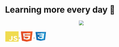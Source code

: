   #                                               Learning more every day 🚀
 <div align="center">
  <a href="https://github.com/bernardo-dmartins">
  <img height="180em" src="https://github-readme-stats.vercel.app/api?username=bernardo-dmartins&show_icons=true&theme=github_dark&include_all_commits=true&count_private=true"/>
</div>

<div style= "display: inline_block"><br>
  <img align="center" alt="Rafa-Js" height="35" width="45" src="https://raw.githubusercontent.com/devicons/devicon/master/icons/javascript/javascript-plain.svg">
  <img align="center" alt="Rafa-HTML" height="35" width="45" src="https://raw.githubusercontent.com/devicons/devicon/master/icons/html5/html5-original.svg">
  <img align="center" alt="Rafa-CSS" height="30" width="40" src="https://raw.githubusercontent.com/devicons/devicon/master/icons/css3/css3-original.svg">
</div>

